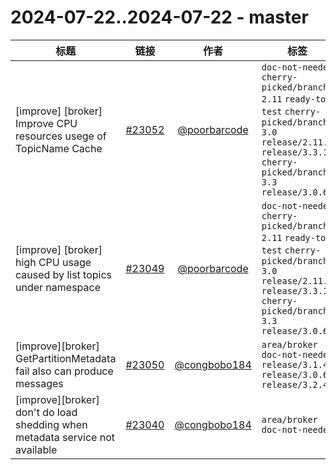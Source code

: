 # 2024-07-22..2024-07-22 - master
| 标题 | 链接 | 作者 | 标签 |
| - | :--: | :--: | - |
| [improve] [broker] Improve CPU resources usege of TopicName Cache | [#23052](https://github.com/apache/pulsar/pull/23052) | [@poorbarcode](https://github.com/poorbarcode) | `doc-not-needed` `cherry-picked/branch-2.11` `ready-to-test` `cherry-picked/branch-3.0` `release/2.11.5` `release/3.3.1` `cherry-picked/branch-3.3` `release/3.0.6`  | 
| [improve] [broker] high CPU usage caused by list topics under namespace | [#23049](https://github.com/apache/pulsar/pull/23049) | [@poorbarcode](https://github.com/poorbarcode) | `doc-not-needed` `cherry-picked/branch-2.11` `ready-to-test` `cherry-picked/branch-3.0` `release/2.11.5` `release/3.3.1` `cherry-picked/branch-3.3` `release/3.0.6`  | 
| [improve][broker] GetPartitionMetadata fail also can produce messages | [#23050](https://github.com/apache/pulsar/pull/23050) | [@congbobo184](https://github.com/congbobo184) | `area/broker` `doc-not-needed` `release/3.1.4` `release/3.0.6` `release/3.2.4`  | 
| [improve][broker] don't do load shedding when metadata service not available | [#23040](https://github.com/apache/pulsar/pull/23040) | [@congbobo184](https://github.com/congbobo184) | `area/broker` `doc-not-needed`  | 
